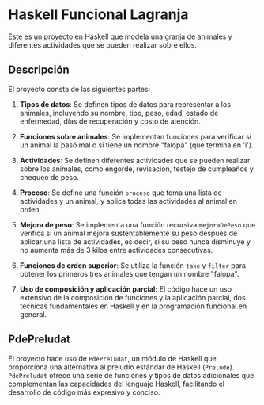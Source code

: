 # Haskell Funcional Lagranja

Este es un proyecto en Haskell que modela una granja de animales y diferentes actividades que se pueden realizar sobre ellos.

## Descripción

El proyecto consta de las siguientes partes:

1. **Tipos de datos**: Se definen tipos de datos para representar a los animales, incluyendo su nombre, tipo, peso, edad, estado de enfermedad, días de recuperación y costo de atención.

2. **Funciones sobre animales**: Se implementan funciones para verificar si un animal la pasó mal o si tiene un nombre "falopa" (que termina en 'i').

3. **Actividades**: Se definen diferentes actividades que se pueden realizar sobre los animales, como engorde, revisación, festejo de cumpleaños y chequeo de peso.

4. **Proceso**: Se define una función `proceso` que toma una lista de actividades y un animal, y aplica todas las actividades al animal en orden.

5. **Mejora de peso**: Se implementa una función recursiva `mejoraDePeso` que verifica si un animal mejora sustentablemente su peso después de aplicar una lista de actividades, es decir, si su peso nunca disminuye y no aumenta más de 3 kilos entre actividades consecutivas.

6. **Funciones de orden superior**: Se utiliza la función `take` y `filter` para obtener los primeros tres animales que tengan un nombre "falopa".

7. **Uso de composición y aplicación parcial:** El código hace un uso extensivo de la composición de funciones y la aplicación parcial, dos técnicas fundamentales en Haskell y en la programación funcional en general. 

## PdePreludat

El proyecto hace uso de `PdePreludat`, un módulo de Haskell que proporciona una alternativa al preludio estándar de Haskell (`Prelude`). `PdePreludat` ofrece una serie de funciones y tipos de datos adicionales que complementan las capacidades del lenguaje Haskell, facilitando el desarrollo de código más expresivo y conciso.